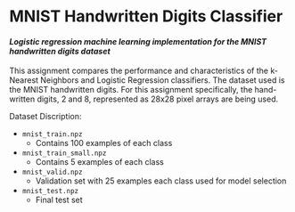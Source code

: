 # MNIST Handwritten Digits Classifier
#### _Logistic regression machine learning implementation for the MNIST handwritten digits dataset_

This assignment compares the performance and characteristics of the k-Nearest Neighbors and Logistic Regression classifiers. The dataset used is the MNIST handwritten digits. For this assignment specifically, the hand-written digits, 2 and 8, represented as 28x28 pixel arrays are being used.

Dataset Discription:
* `mnist_train.npz`
  * Contains 100 examples of each class
* `mnist_train_small.npz`
  * Contains 5 examples of each class
* `mnist_valid.npz`
  * Validation set with 25 examples each class used for model selection
* `mnist_test.npz`
  * Final test set
